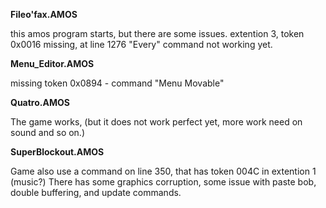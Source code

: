 **Fileo'fax.AMOS**

this amos program starts, but there are some issues.
extention 3, token 0x0016 missing, at line 1276
"Every" command not working yet.

**Menu_Editor.AMOS**

missing token 0x0894 - command "Menu Movable"

**Quatro.AMOS**

The game works, (but it does not work perfect yet, more work need on sound and so on.)

**SuperBlockout.AMOS**

Game also use a command on line 350, that has token 004C in extention 1 (music?)
There has some graphics corruption, some issue with paste bob, double buffering, and update commands.
